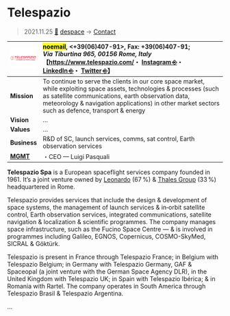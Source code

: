 # Telespazio
> 2021.11.25 [🚀](../../index/index.md) [despace](../index.md) → [Contact](../contact.md)

|[![](../f/contact/t/telespazio_logo1_thumb.webp)](../f/contact/t/telespazio_logo1.webp)|<mark>noemail</mark>, <+39(06)407-91>, Fax: +39(06)407-91;<br> *Via Tiburtina 965, 00156 Rome, Italy*<br> 【<https://www.telespazio.com/>・ [Instagram ⎆](https://www.instagram.com/telespazio_company/)・ [LinkedIn ⎆](https://www.linkedin.com/company/telespazio/?trk=company_name)・ [Twitter ⎆](https://twitter.com/Telespazio)】|
|:-|:-|
|**Mission**|To continue to serve the clients in our core space market, while exploiting space assets, technologies & processes (such as satellite communications, earth observation data, meteorology & navigation applications) in other market sectors such as defence, transport & energy|
|**Vision**|…|
|**Values**|…|
|**Business**|R&D of SC, launch services, comms, sat control, Earth observation services|
|**[MGMT](../mgmt.md)**|・CEO — Luigi Pasquali|

**Telespazio Spa** is a European spaceflight services company founded in 1961. It’s a joint venture owned by [Leonardo](leonardo.md) (67 %) & [Thales Group](contact/thales_as.md) (33 %) headquartered in Rome.

Telespazio provides services that include the design & development of space systems, the management of launch services & in‑orbit satellite control, Earth observation services, integrated communications, satellite navigation & localization & scientific programmes. The company manages space infrastructure, such as the Fucino Space Centre — & is involved in programmes including Galileo, EGNOS, Copernicus, COSMO-SkyMed, SICRAL & Göktürk.

Telespazio is present in France through Telespazio France; in Belgium with Telespazio Belgium; in Germany with Telespazio Germany, GAF & Spaceopal (a joint venture with the German Space Agency DLR), in the United Kingdom with Telespazio UK; in Spain with Telespazio Ibérica; & in Romania with Rartel. The company operates in South America through Telespazio Brasil & Telespazio Argentina.

<p style="page-break-after:always"> </p>

…
